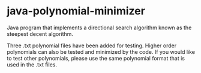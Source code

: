 # java-polynomial-minimizer
Java program that implements a directional search algorithm known as the steepest decent algorithm.

Three .txt polynomial files have been added for testing. Higher order polynomials can also be tested and minimized by the code. If you would like to test other polynomials, please use the same polynomial format that is used in the .txt files.
